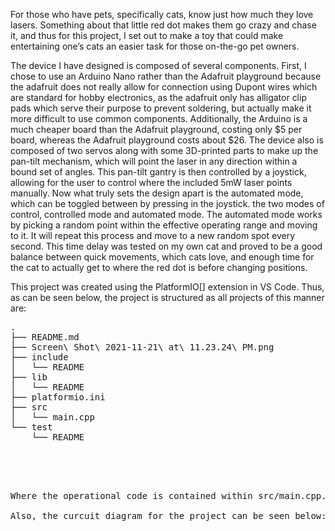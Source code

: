 
For those who have pets, specifically cats, know just how much they love lasers. Something about that little red dot makes them go crazy and chase it, and thus for this project, I set out to make a toy that could make entertaining one’s cats an easier task for those on-the-go pet owners. 

The device I have designed is composed of several components. First, I chose to use an Arduino Nano rather than the Adafruit playground because the adafruit does not really allow for connection using Dupont wires which are standard for hobby electronics, as the adafruit only has alligator clip pads which serve their purpose to prevent soldering, but actually make it more difficult to use common components. Additionally, the Arduino is a much cheaper board than the Adafruit playground, costing only $5 per board, whereas the Adafruit playground costs about $26. The device also is composed of two servos along with some 3D-printed parts to make up the pan-tilt mechanism, which will point the laser in any direction within a bound set of angles. This pan-tilt gantry is then controlled by a joystick, allowing for the user to control where the included 5mW laser points manually. Now what truly sets the design apart is the automated mode, which can be toggled between by pressing in the joystick. the two modes of control, controlled mode and automated mode. The automated mode works by picking a random point within the effective operating range and moving to it. It will repeat this process and move to a new random spot every second. This time delay was tested on my own cat and proved to be a good balance between quick movements, which cats love, and enough time for the cat to actually get to where the red dot is before changing positions.   


This project was created using the PlatformIO[] extension in VS Code. Thus, as can be seen below, the project is structured as all projects of this manner are:  

<pre>
.
├── README.md
├── Screen\ Shot\ 2021-11-21\ at\ 11.23.24\ PM.png
├── include
│   └── README
├── lib
│   └── README
├── platformio.ini
├── src
│   └── main.cpp
└── test
    └── README
<pre>




Where the operational code is contained within src/main.cpp. 

Also, the curcuit diagram for the project can be seen below:
